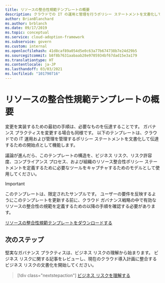 ```yaml
---
title: リソースの整合性規範テンプレートの概要
description: クラウドでの IT の運用と管理を行うポリシー ステートメントを文書化して伝達するための開始点としてこのテンプレートを使用します。
author: BrianBlanchard
ms.author: brblanch
ms.date: 09/17/2019
ms.topic: conceptual
ms.service: cloud-adoption-framework
ms.subservice: govern
ms.custom: internal
ms.openlocfilehash: 41d8caf89a054d5e0c63a77b674738b7e24d29b5
ms.sourcegitcommit: b8f8b7631aabaab28e9705934bf67dad15e3a179
ms.translationtype: HT
ms.contentlocale: ja-JP
ms.lasthandoff: 03/03/2021
ms.locfileid: "101790716"
---
```

# <a name="resource-consistency-discipline-template"></a>リソースの整合性規範テンプレートの概要

変更を実装するための最初の手順は、必要なものを伝達することです。 ガバナンス プラクティスを変更する場合も同様です。 以下のテンプレートは、クラウドでの IT 運用および管理を管理するポリシー ステートメントを文書化して伝達するための開始点として機能します。

議論が進んだら、このテンプレートの構造を、ビジネス リスク、リスク許容度、コンプライアンス プロセス、および組織のリソース整合性ポリシー ステートメントを定義するために必要なツールをキャプチャするためのモデルとして使用してください。

> [!IMPORTANT]
> このテンプレートは、限定されたサンプルです。 ユーザーの要件を反映するようにこのテンプレートを更新する前に、クラウド ガバナンス戦略の中で有効なリソースの整合性の規範を定義するための以降の手順を確認する必要があります。

[リソースの整合性規範テンプレートをダウンロードする](https://raw.githubusercontent.com/microsoft/CloudAdoptionFramework/master/govern/resource-consistency-discipline-template.docx)

## <a name="next-steps"></a>次のステップ

堅実なガバナンス プラクティスは、ビジネス リスクの理解から始まります。 ビジネス リスクに関する記事をレビューし、現在のクラウド導入計画に整合するビジネス リスクの文書化を開始してください。

> [!div class="nextstepaction"]
> [ビジネス リスクを理解する](./business-risks.md)
